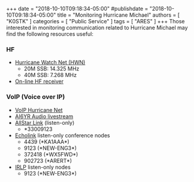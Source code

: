 +++
date = "2018-10-10T09:18:34-05:00"
#publishdate = "2018-10-10T09:18:34-05:00"
title = "Monitoring Hurricane Michael"
authors = [ "K0STK" ]
categories = [ "Public Service" ]
tags = [ "ARES" ]
+++
Those interested in monitoring communication related to Hurricane Michael may find the following resources useful:
<!--more-->

### HF

* [Hurricane Watch Net \(HWN\)](http://hwn.org/)
    * 20M SSB: 14.325 MHz
    * 40M SSB: 7.268 MHz
* [On-line HF receiver](http://websdr.org/)

### VoIP (Voice over IP)

* [VoIP Hurricane Net](http://voipwx.net/)
* [AI6YR Audio livestream](http://wd6eby.actusa.net:8000/hurricane.mp3)
* [AllStar Link](https://www.allstarlink.org/) (listen-only)
    * \*33009123
* [Echolink](http://echolink.org/) listen-only conference nodes
    * 4439 (\*KA1AAA\*)
    * 9123 (\*NEW-ENG3\*)
    * 372418 (\*WX5FWD\*)
    * 902723 (\*ARERT\*)
* [IRLP](http://www.irlp.net/) listen-only nodes
    * 9123 (\*NEW-ENG3\*)

